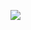 ![](https://camo.githubusercontent.com/c39352fd221e4b3ff45810311cb8848b10fad1d8/687474703a2f2f7333302e706f7374696d672e6f72672f7365373777673062352f646973615f6465765f62616e6e65722e706e67)
